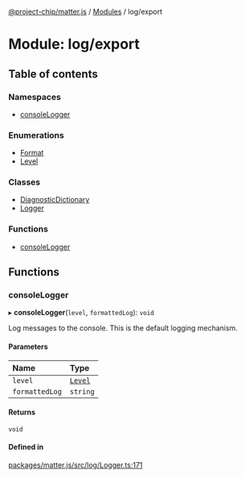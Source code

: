 [@project-chip/matter.js](../README.md) / [Modules](../modules.md) / log/export

# Module: log/export

## Table of contents

### Namespaces

- [consoleLogger](log_export.consoleLogger.md)

### Enumerations

- [Format](../enums/log_export.Format.md)
- [Level](../enums/log_export.Level.md)

### Classes

- [DiagnosticDictionary](../classes/log_export.DiagnosticDictionary.md)
- [Logger](../classes/log_export.Logger.md)

### Functions

- [consoleLogger](log_export.md#consolelogger)

## Functions

### consoleLogger

▸ **consoleLogger**(`level`, `formattedLog`): `void`

Log messages to the console.  This is the default logging mechanism.

#### Parameters

| Name | Type |
| :------ | :------ |
| `level` | [`Level`](../enums/log_export.Level.md) |
| `formattedLog` | `string` |

#### Returns

`void`

#### Defined in

[packages/matter.js/src/log/Logger.ts:171](https://github.com/project-chip/matter.js/blob/ac2c2688/packages/matter.js/src/log/Logger.ts#L171)
